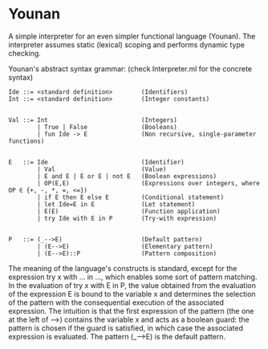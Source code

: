 # Younan
A simple interpreter for an even simpler functional language (Younan). The interpreter assumes static (lexical) scoping and performs dynamic type checking.

Younan's abstract syntax grammar: (check Interpreter.ml for the concrete syntax)

```
Ide ::= <standard definition>        (Identifiers)
Int ::= <standard definition>        (Integer constants)


Val ::= Int                          (Integers)
        | True | False               (Booleans)
        | fun Ide -> E               (Non recursive, single-parameter functions)
        
        
E   ::= Ide                          (Identifier)
        | Val                        (Value)
        | E and E | E or E | not E   (Boolean expressions)
        | OP(E,E)                    (Expressions over integers, where OP ∈ {+, -, *, =, <=})
        | if E then E else E         (Conditional statement)        
        | let Ide=E in E             (Let statement)
        | E(E)                       (Function application)
        | try Ide with E in P        (Try-with expression)
        
        
P   ::= (_-->E)                      (Default pattern)
        | (E-->E)                    (Elementary pattern)
        | (E-->E)::P                 (Pattern composition)
```
The meaning of the language's constructs is standard, except for the expression try x with ... in ..., which enables some sort of pattern matching. In the evaluation of try x with E in P, the value obtained from the evaluation of the expression E is bound to the variable x and determines the selection of the pattern with the consequential execution of the associated expression. The intuition is that the first expression of the pattern (the one at the left of -->) contains the variable x and acts as a boolean guard: the pattern is chosen if the guard is satisfied, in which case the associated expression is evaluated. The pattern (\_-->E) is the default pattern. 
